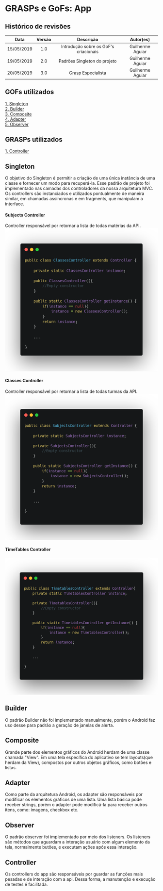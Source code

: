 # GRASPs e GoFs: App

## Histórico de revisões
|   Data   |  Versão  |        Descrição       |          Autor(es)          |
|:--------:|:--------:|:----------------------:|:---------------------------:|
| 15/05/2019  | 1.0   | Introdução sobre os GoF's criacionais  |  Guilherme Aguiar|
| 19/05/2019  | 2.0   | Padrões Singleton do projeto  |  Guilherme Aguiar|
| 20/05/2019  | 3.0   | Grasp Especialista  |  Guilherme Aguiar|

## GOFs utilizados
[1. Singleton](#singleton-) <br>
[2. Builder](#builder) <br>
[3. Composite](#composite) <br>
[4. Adapter](#adapter) <br>
[5. Observer](#observer) <br>

## GRASPs utilizados
[1. Controller](#controller) <br>


## Singleton
O objetivo do Singleton é permitir a criação de uma única instância de uma classe e fornecer um modo para recuperá-la.
Esse padrão de projeto foi implementado nas camadas dos controladores da nossa arquitetura MVC. Os controllers são instanciados e utilizados pontualmente de maneira similar, em chamadas assíncronas e em fragments, que manipulam a interface.

#### Subjects Controller
Controller responsável por retornar a lista de todas matérias da API.
[![Singleton - SubjectsController](img/singleton_1.png)](img/singleton_1.png)

#### Classes Controller
Controller responsável por retornar a lista de todas turmas da API.
[![Singleton - ClassesFragment](img/singleton_2.png)](img/singleton_2.png)

#### TimeTables Controller
[![Singleton - ClassesFragment](img/singleton_3.png)](img/singleton_3.png)

## Builder
O padrão Builder não foi implementado manualmente, porém o Android faz uso desse para padrão a geração de janelas de alerta.

## Composite
Grande parte dos elementos gráficos do Android herdam de uma classe chamada "View". Em uma tela específica do aplicativo se tem layouts(que herdam da View), compostos por outros objetos gráficos, como botões e listas.

## Adapter
Como parte da arquitetura Android, os adapter são responsáveis por modificar os elementos gráficos de uma lista. Uma lista básica pode receber strings, porém o adapter pode modificá-la para receber outros itens, como: imagens, checkbox etc.

## Observer
O padrão observer foi implementado por meio dos listeners. Os listeners são métodos que aguardam a interação usuário com algum elemento da tela, normalmente butões, e executam ações após essa interação.

## Controller
Os controllers do app são responsáveis por guardar as funções mais pesadas e de interação com a api. Dessa forma, a manutenção e execução de testes é facilitada. 





